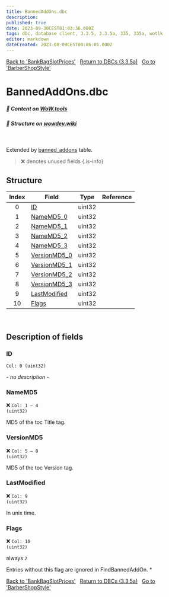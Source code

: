 ```yaml
---
title: BannedAddOns.dbc
description:
published: true
date: 2023-09-30CEST01:03:36.000Z
tags: dbc, database client, 3.3.5, 3.3.5a, 335, 335a, wotlk
editor: markdown
dateCreated: 2023-08-09CEST00:06:01.000Z
---
```

<a href="https://trinitycore.info/files/DBC/335/bankbagslotprices" class="mt-5 v-btn v-btn--depressed v-btn--flat v-btn--outlined theme--light v-size--default darkblue--text text--lighten-3"><span class="v-btn__content"><i aria-hidden="true" class="v-icon notranslate v-icon--left mdi mdi-arrow-left theme--light"></i><span>Back to 'BankBagSlotPrices'</span></span></a>&nbsp;&nbsp;&nbsp;<a href="https://trinitycore.info/files/DBC/335/home" class="mt-5 v-btn v-btn--depressed v-btn--flat v-btn--outlined theme--light v-size--default darkblue--text text--lighten-3"><span class="v-btn__content"><i aria-hidden="true" class="v-icon notranslate v-icon--left mdi mdi-home-outline theme--light"></i><span>Return to DBCs (3.3.5a)</span></span></a>&nbsp;&nbsp;&nbsp;<a href="https://trinitycore.info/files/DBC/335/barbershopstyle" class="mt-5 v-btn v-btn--depressed v-btn--flat v-btn--outlined theme--light v-size--default darkblue--text text--lighten-3"><span class="v-btn__content"><span>Go to 'BarberShopStyle'</span><i aria-hidden="true" class="v-icon notranslate v-icon--right mdi mdi-arrow-right theme--light"></i></span></a>

# BannedAddOns.dbc
##### :open_book: Content on [WoW.tools](https://wow.tools/dbc/?dbc=bannedaddons&build=3.3.5.12340)
##### :pencil: Structure on [wowdev.wiki](https://wowdev.wiki/DB/BannedAddOns)
&nbsp;

Extended by [banned_addons](/database/335/characters/banned_addons) table.

> :x: denotes unused fields
{.is-info}


## Structure

| Index | Field | Type | Reference |
| :---: | --- | :---: | --- |
| 0 | [ID](#id) | uint32 |  |
| 1 | [NameMD5_0](#namemd5) | uint32 |  |
| 2 | [NameMD5_1](#namemd5) | uint32 |  |
| 3 | [NameMD5_2](#namemd5) | uint32 |  |
| 4 | [NameMD5_3](#namemd5) | uint32 |  |
| 5 | [VersionMD5_0](#versionmd5) | uint32 |  |
| 6 | [VersionMD5_1](#versionmd5) | uint32 |  |
| 7 | [VersionMD5_2](#versionmd5) | uint32 |  |
| 8 | [VersionMD5_3](#versionmd5) | uint32 |  |
| 9 | [LastModified](#lastmodified) | uint32 |  |
| 10 | [Flags](#flags) | uint32 |  |
&nbsp;
## Description of fields

### ID
<code>Col: 0 (uint32)</code>

*- no description -*
&nbsp;

### NameMD5
:x: <code>Col: 1 &ndash; 4 (uint32)</code>

MD5 of the toc Title tag.
&nbsp;

### VersionMD5
:x: <code>Col: 5 &ndash; 8 (uint32)</code>

MD5 of the toc Version tag.
&nbsp;

### LastModified
:x: <code>Col: 9 (uint32)</code>

In unix time.
&nbsp;

### Flags
:x: <code>Col: 10 (uint32)</code>

always `2`

Entries without this flag are ignored in FindBannedAddOn.
*&nbsp;

<a href="https://trinitycore.info/files/DBC/335/bankbagslotprices" class="mt-5 v-btn v-btn--depressed v-btn--flat v-btn--outlined theme--light v-size--default darkblue--text text--lighten-3"><span class="v-btn__content"><i aria-hidden="true" class="v-icon notranslate v-icon--left mdi mdi-arrow-left theme--light"></i><span>Back to 'BankBagSlotPrices'</span></span></a>&nbsp;&nbsp;&nbsp;<a href="https://trinitycore.info/files/DBC/335/home" class="mt-5 v-btn v-btn--depressed v-btn--flat v-btn--outlined theme--light v-size--default darkblue--text text--lighten-3"><span class="v-btn__content"><i aria-hidden="true" class="v-icon notranslate v-icon--left mdi mdi-home-outline theme--light"></i><span>Return to DBCs (3.3.5a)</span></span></a>&nbsp;&nbsp;&nbsp;<a href="https://trinitycore.info/files/DBC/335/barbershopstyle" class="mt-5 v-btn v-btn--depressed v-btn--flat v-btn--outlined theme--light v-size--default darkblue--text text--lighten-3"><span class="v-btn__content"><span>Go to 'BarberShopStyle'</span><i aria-hidden="true" class="v-icon notranslate v-icon--right mdi mdi-arrow-right theme--light"></i></span></a>
